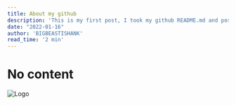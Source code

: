 ```yaml
---
title: About my github
description: 'This is my first post, I took my github README.md and posted as it has content about my github'
date: "2022-01-16"
author: 'BIGBEASTISHANK'
read_time: '2 min'
---
```


# No content



![Logo](/favicon.ico)